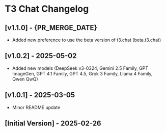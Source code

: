 # T3 Chat Changelog

## [v1.1.0] - {PR_MERGE_DATE}

- Added new preference to use the beta version of t3.chat (beta.t3.chat)

## [v1.0.2] - 2025-05-02

- Added new models (DeepSeek v3-0324, Gemini 2.5 Family, GPT ImageGen, GPT 4.1 Family, GPT 4.5, Grok 3 Family, Llama 4 Family, Qwen QwQ)

## [v1.0.1] - 2025-03-05

- Minor README update

## [Initial Version] - 2025-02-26
